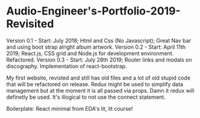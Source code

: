 # Audio-Engineer's-Portfolio-2019-Revisited

Version 0.1 - Start: July 2018; Html and Css (No Javascript); Great Nav bar and using boot strap alright album artwork.
Version 0.2 - Start: April 11th 2019; React.js, CSS grid and Node.js for development environment. Refactored.
Version 0.3 - Start: July 28th 2019; Router links and modals on discography. Implementation of react-bootstrap.

My first website, revisted and still has old files and a lot of old stupid code that will be refactored on release.
Redux might be used to simplify data management but at the moment it is all passed via props. Damn it redux will definetly be used. It's illogical to not use the connect statement.

Boilerplate: React minimal from EDA's lit, lit course!

